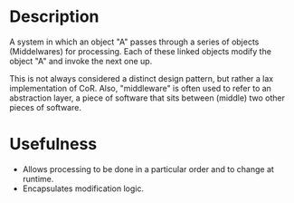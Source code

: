 # Description

A system in which an object "A" passes through a series of objects (Middelwares) for processing.
Each of these linked objects modify the object "A" and invoke the next one up.

This is not always considered a distinct design pattern, but rather a lax implementation of CoR.
Also, "middleware" is often used to refer to an abstraction layer, a piece of software that sits between (middle) two other pieces of software.

# Usefulness

- Allows processing to be done in a particular order and to change at runtime.
- Encapsulates modification logic.
